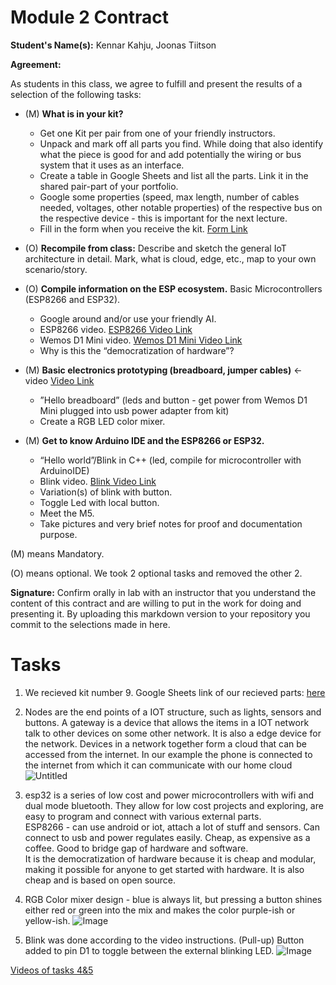 # Module 2 Contract

**Student's Name(s):** Kennar Kahju, Joonas Tiitson

**Agreement:**

As students in this class, we agree to fulfill and present the results of a selection of the following tasks:

- (M) **What is in your kit?**
  - Get one Kit per pair from one of your friendly instructors.
  - Unpack and mark off all parts you find. While doing that also identify what the piece is good for and add potentially the wiring or bus system that it uses as an interface.
  - Create a table in Google Sheets and list all the parts. Link it in the shared pair-part of your portfolio.
  - Google some properties (speed, max length, number of cables needed, voltages, other notable properties) of the respective bus on the respective device - this is important for the next lecture.
  - Fill in the form when you receive the kit. [Form Link](https://forms.gle/BMuoYuQnnsd9DEEK8)

- (O) **Recompile from class:** Describe and sketch the general IoT architecture in detail. Mark, what is cloud, edge, etc., map to your own scenario/story.

- (O) **Compile information on the ESP ecosystem.** Basic Microcontrollers (ESP8266 and ESP32).
  - Google around and/or use your friendly AI.
  - ESP8266 video. [ESP8266 Video Link](https://youtu.be/wOEDaFRlhLo?si=ERGEnZ5NZ37XvrRa)
  - Wemos D1 Mini video. [Wemos D1 Mini Video Link](https://youtu.be/5WXPYWj-_a4?si=aN1WIzTkJIIBUl5E)
  - Why is this the “democratization of hardware”?

- (M) **Basic electronics prototyping (breadboard, jumper cables)** <- video [Video Link](https://youtu.be/yXirMBP3x4U?si=YiR1OVodxhQ-EjHL)
  - ”Hello breadboard” (leds and button - get power from Wemos D1 Mini plugged into usb power adapter from kit)
  - Create a RGB LED color mixer.

- (M) **Get to know Arduino IDE and the ESP8266 or ESP32.**
  - “Hello world”/Blink in C++ (led, compile for microcontroller with ArduinoIDE)
  - Blink video. [Blink Video Link](https://youtu.be/2nN_ZVyWLzg?si=EkluhBUelc4Rdhbg)
  - Variation(s) of blink with button.
  - Toggle Led with local button.
  - Meet the M5.
  - Take pictures and very brief notes for proof and documentation purpose.

(M) means Mandatory.

(O) means optional. We took 2 optional tasks and removed the other 2.

**Signature:** Confirm orally in lab with an instructor that you understand the content of this contract and are willing to put in the work for doing and presenting it. By uploading this markdown version to your repository you commit to the selections made in here.


# Tasks

1. We recieved kit number 9. Google Sheets link of our recieved parts: [here](https://docs.google.com/spreadsheets/d/1qb0uxTUjVfAXhcyMBwt0HGUkXmfpsmdn01q703IYodM/edit?usp=sharing)

2. Nodes are the end points of a IOT structure, such as lights, sensors and buttons. A gateway is a device that allows the items in a IOT network talk to other devices on some other network. It is also a edge device for the network. Devices in a network together form a cloud that can be accessed from the internet. In our example the phone is connected to the internet from which it can communicate with our home cloud
   ![Untitled](https://github.com/bukyt/IoTgeneral/assets/116277045/8d81ae8e-cd12-4c7b-8c85-2091deb48bc9)


3. esp32 is a series of low cost and power microcontrollers with wifi and dual mode bluetooth. They allow for low cost projects and exploring, are easy to program and connect with various external parts.  
ESP8266 - can use android or iot, attach a lot of stuff and sensors. Can connect to usb and power regulates easily. Cheap, as expensive as a coffee. Good to bridge gap of hardware and software.  
It is the democratization of hardware because it is cheap and modular, making it possible for anyone to get started with hardware. It is also cheap and is based on open source.

4. RGB Color mixer design - blue is always lit, but pressing a button shines either red or green into the mix and makes the color purple-ish or yellow-ish.
   ![Image](https://github.com/bukyt/IoTgeneral/assets/68914924/f5429e30-0d77-4986-b414-c7432e5ec3cd)

5. Blink was done according to the video instructions. (Pull-up) Button added to pin D1 to toggle between the external blinking LED.
   ![Image](https://github.com/bukyt/IoTgeneral/assets/68914924/8197da65-b253-42b5-a021-37500817382d)

[Videos of tasks 4&5](https://imgur.com/a/N7N7x5i)
